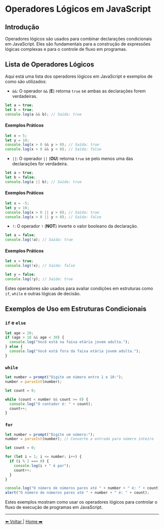 # Operadores Lógicos em JavaScript

## Introdução

Operadores lógicos são usados para combinar declarações condicionais em JavaScript. Eles são fundamentais para a construção de expressões lógicas complexas e para o controle de fluxo em programas.

## Lista de Operadores Lógicos

Aqui está uma lista dos operadores lógicos em JavaScript e exemplos de como são utilizados:

- `&&`: O operador `&&` (**E**) retorna `true` se ambas as declarações forem verdadeiras.

```javascript
let a = true;
let b = true;
console.log(a && b); // Saída: true
```

#### Exemplos Práticos

```javascript
let x = 5;
let y = 10;
console.log(x > 0 && y > 0); // Saída: true
console.log(x > 0 && y < 0); // Saída: false
```

- `||`: O operador `||` (**OU**) retorna `true` se pelo menos uma das declarações for verdadeira.

```javascript
let a = true;
let b = false;
console.log(a || b); // Saída: true
```

#### Exemplos Práticos

```javascript
let x = -5;
let y = 10;
console.log(x > 0 || y > 0); // Saída: true
console.log(x > 0 || y < 0); // Saída: false
```

- `!`: O operador `!` (**NOT**) inverte o valor booleano da declaração.

```javascript
let a = false;
console.log(!a); // Saída: true
```

#### Exemplos Práticos

```javascript
let x = true;
console.log(!x); // Saída: false

let y = false;
console.log(!y); // Saída: true
```

Estes operadores são usados para avaliar condições em estruturas como `if`, `while` e outras lógicas de decisão.

## Exemplos de Uso em Estruturas Condicionais

### `if` e `else`

```javascript
let age = 20;
if (age > 18 && age < 30) {
  console.log("Você está na faixa etária jovem adulta.");
} else {
  console.log("Você está fora da faixa etária jovem adulta.");
}
```

### `while`

```javascript
let number = prompt("Digite um número entre 1 e 10:");
number = parseInt(number);

let count = 0;

while (count < number && count >= 0) {
  console.log("O contador é: " + count);
  count++;
}
```

### `for`

```javascript
let number = prompt("Digite um número:");
number = parseInt(number); // Converte a entrada para número inteiro

let count = 0;

for (let i = 1; i <= number; i++) {
  if (i % 2 === 0) {
    console.log(i + " é par");
    count++;
  }
}

console.log("O número de números pares até " + number + " é: " + count);
alert("O número de números pares até " + number + " é: " + count);
```

Estes exemplos mostram como usar os operadores lógicos para controlar o fluxo de execução de programas em JavaScript.

---

[⬅️ Voltar ](cap2-03.md) | [Home ➡️](README.md)
